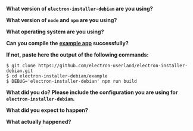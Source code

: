 **What version of `electron-installer-debian` are you using?**

**What version of `node` and `npm` are you using?**

**What operating system are you using?**

**Can you compile the [example app](https://github.com/electron-userland/electron-installer-debian/tree/master/example) successfully?**

**If not, paste here the output of the following commands:**

```
$ git clone https://github.com/electron-userland/electron-installer-debian.git
$ cd electron-installer-debian/example
$ DEBUG='electron-installer-debian' npm run build
```

**What did you do? Please include the configuration you are using for `electron-installer-debian`.**

**What did you expect to happen?**

**What actually happened?**
